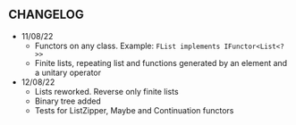 ****CHANGELOG****
-
* 11/08/22 
  - Functors on any class. Example: ``FList implements IFunctor<List<?>>``
  - Finite lists, repeating list and functions generated by an element and a unitary operator
* 12/08/22
  - Lists reworked. Reverse only finite lists
  - Binary tree added
  - Tests for ListZipper, Maybe and Continuation functors
